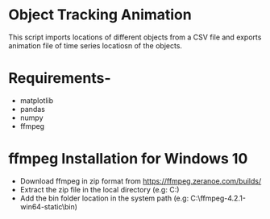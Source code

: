 # Object Tracking Animation
This script imports locations of different objects from a CSV file and exports animation file of time series locatiosn of the objects.

# Requirements-
 - matplotlib
 - pandas
 - numpy
 - ffmpeg 

# ffmpeg Installation for Windows 10
 - Download ffmpeg in zip format from https://ffmpeg.zeranoe.com/builds/
 - Extract the zip file in the local directory (e.g: C:\)
 - Add the bin folder location in the system path (e.g: C:\ffmpeg-4.2.1-win64-static\bin)

